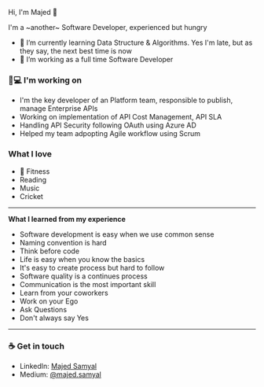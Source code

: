 Hi, I'm Majed 👋

I'm a ~another~ Software Developer, experienced but hungry

- 🌱 I’m currently learning Data Structure & Algorithms. Yes I'm late, but as they say, the next best time is now 
- 🤔 I’m working as a full time Software Developer

### :boy:💻 I'm working on
- I'm the key developer of an Platform team, responsible to publish, manage Enterprise APIs
- Working on implementation of API Cost Management, API SLA 
- Handling API Security following OAuth using Azure AD
- Helped my team adpopting Agile workflow using Scrum

### What I love 
- :muscle: Fitness
- Reading
- Music
- Cricket

---
**What I learned from my experience**

- Software development is easy when we use common sense
- Naming convention is hard
- Think before code
- Life is easy when you know the basics
- It's easy to create process but hard to follow 
- Software quality is a continues process
- Communication is the most important skill
- Learn from your coworkers
- Work on your Ego
- Ask Questions 
- Don't always say Yes
---

### ☕ Get in touch
- LinkedIn: <a href = "https://www.linkedin.com/in/majed-samyal/">Majed Samyal</a>
- Medium: <a href = "https://medium.com/@majed.samyal">@majed.samyal</a>

<!--GITHUB_REPOS:{"rows": 4, "raw": true}-->

